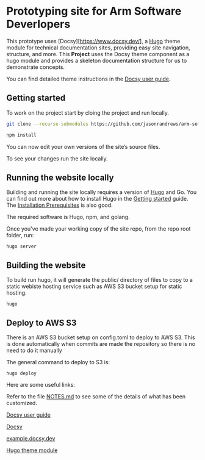 # Prototyping site for Arm Software Deverlopers

This prototype uses [Docsy][https://www.docsy.dev/], a [Hugo](https://gohugo.io/) theme module for technical documentation sites, providing easy
site navigation, structure, and more. This **Project** uses the Docsy
theme component as a hugo module and provides a skeleton documentation structure for us to demonstrate concepts.

You can find detailed theme instructions in the [Docsy user guide](https://www.docsy.dev/docs/).

## Getting started

To work on the project start by cloing the project and run locally.

```bash
git clone --recurse-submodules https://github.com/jasonrandrews/arm-software-developers.git
```

```bash
npm install
```

You can now edit your own versions of the site’s source files.

To see your changes run the site locally.

## Running the website locally

Building and running the site locally requires a version of [Hugo](https://gohugo.io) and Go. 
You can find out more about how to install Hugo in the
[Getting started](https://www.docsy.dev/docs/getting-started/#prerequisites-and-installation) guide.
The [Installation Prerequisites](https://www.docsy.dev/docs/get-started/docsy-as-module/installation-prerequisites/) is also good.

The required software is Hugo, npm, and golang. 

Once you've made your working copy of the site repo, from the repo root folder, run:

```
hugo server
```

## Building the website 

To build run hugo, it will generate the public/ directory of files to copy to a static webiste hosting service such as AWS S3 bucket setup for static hosting.

```
hugo
```

## Deploy to AWS S3

There is an AWS S3 bucket setup on config.toml to deploy to AWS S3. This is done automatically when commits are made the repository so there is no need to do it manually

The general command to deploy to S3 is:

```
hugo deploy
```

Here are some useful links:

Refer to the file [NOTES.md](NOTES.md) to see some of the details of what has been customized. 

[Docsy user guide](https://docsy.dev/docs)

[Docsy](https://github.com/google/docsy)

[example.docsy.dev](https://example.docsy.dev)

[Hugo theme module](https://gohugo.io/hugo-modules/use-modules/#use-a-module-for-a-theme)
